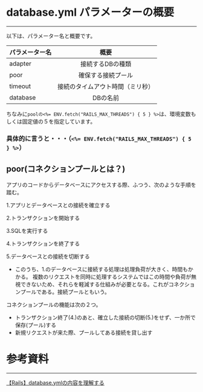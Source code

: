 # database.yml  パラメーターの概要
***
以下は、パラメーター名と概要です。

| パラメーター名 |概要|
| ------------------ | :-------------------------: |
| adapter | 接続するDBの種類 |
| poor | 確保する接続プール |
| timeout | 接続のタイムアウト時間（ミリ秒） |
| database | DBの名前 |
ちなみに`poolの<%= ENV.fetch("RAILS_MAX_THREADS") { 5 } %>`は、環境変数もしくは固定値の５を指定しています。

### 具体的に言うと・・・（`<%= ENV.fetch("RAILS_MAX_THREADS") { 5 } %>`）

## poor(コネクションプールとは？)
アプリのコードからデータベースにアクセスする際、ふつう、次のような手順を踏む。

1.アプリとデータベースとの接続を確立する

2.トランザクションを開始する

3.SQLを実行する

4.トランザクションを終了する

5.データベースとの接続を切断する

* このうち、1.のデータベースに接続する処理は処理負荷が大きく、時間もかかる。
複数のリクエストを同時に処理するシステムではこの時間や負荷が無視できないため、それらを軽減する仕組みが必要となる。これがコネクションプールである。接続プールともいう。

コネクションプールの機能は次の２つ。
* トランザクション終了(4.)のあと、確立した接続の切断(5.)をせず、一か所で保存(プール)する
* 新規リクエストが来た際、プールしてある接続を貸し出す
# 参考資料
* * *
[【Rails】database.ymlの内容を理解する](https://rychkm.hatenablog.com/entry/rails/database_yml)
